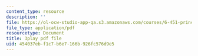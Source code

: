 ```yaml
---
content_type: resource
description: ''
file: https://ol-ocw-studio-app-qa.s3.amazonaws.com/courses/6-451-principles-of-digital-communication-ii-spring-2005/454037ebf1c7b6e7166b926fc576d9e5_2ludHpG_Q60.pdf
file_type: application/pdf
resourcetype: Document
title: 3play pdf file
uid: 454037eb-f1c7-b6e7-166b-926fc576d9e5
---
```

